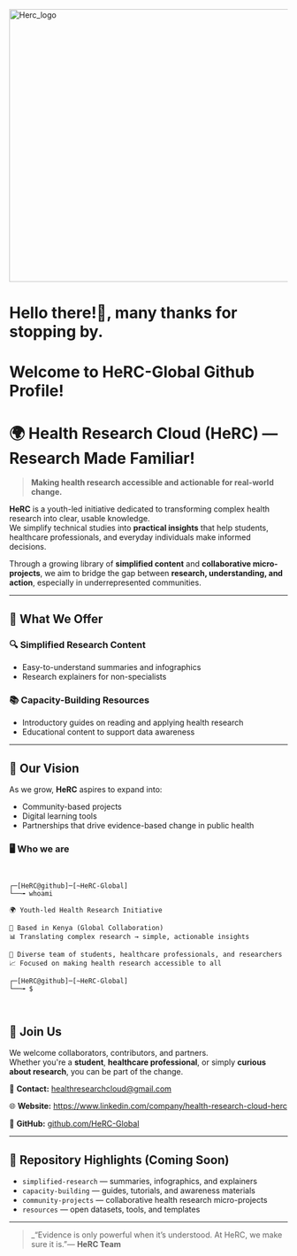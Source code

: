 <img width="1654" height="493" alt="Herc_logo" src="https://github.com/user-attachments/assets/b81bb99c-5fda-40ac-a4af-36d2f81fe9eb" />


# Hello there!👋, many thanks for stopping by.
# Welcome to HeRC-Global Github Profile!

# 🌍 Health Research Cloud (HeRC) — Research Made Familiar!


> **Making health research accessible and actionable for real-world change.**


**HeRC** is a youth-led initiative dedicated to transforming complex health research into clear, usable knowledge.  
We simplify technical studies into **practical insights** that help students, healthcare professionals, and everyday individuals make informed decisions.

Through a growing library of **simplified content** and **collaborative micro-projects**, we aim to bridge the gap between **research, understanding, and action**, especially in underrepresented communities.

---

## 🧾 What We Offer 

### 🔍 **Simplified Research Content**
- Easy-to-understand summaries and infographics  
- Research explainers for non-specialists  

### 📚 **Capacity-Building Resources**
- Introductory guides on reading and applying health research  
- Educational content to support data awareness  

---

## 🚀 Our Vision
As we grow, **HeRC** aspires to expand into:
- Community-based projects  
- Digital learning tools  
- Partnerships that drive evidence-based change in public health  

 ### 🖥 Who we are
```


┌─[HeRC@github]─[~HeRC-Global]
└──╼ whoami

🌍 Youth-led Health Research Initiative

📍 Based in Kenya (Global Collaboration)
📊 Translating complex research → simple, actionable insights

👥 Diverse team of students, healthcare professionals, and researchers
📈 Focused on making health research accessible to all

┌─[HeRC@github]─[~HeRC-Global]
└──╼ $



```

## 🤝 Join Us
We welcome collaborators, contributors, and partners.  
Whether you're a **student**, **healthcare professional**, or simply **curious about research**, you can be part of the change.

📩 **Contact:** healthresearchcloud@gmail.com  

🌐 **Website:** https://www.linkedin.com/company/health-research-cloud-herc 


🐙 **GitHub:** [github.com/HeRC-Global](https://github.com/HeRC-Global)

---

## 📌 Repository Highlights (Coming Soon)
- `simplified-research` — summaries, infographics, and explainers
- `capacity-building` — guides, tutorials, and awareness materials
- `community-projects` — collaborative health research micro-projects
- `resources` — open datasets, tools, and templates

---

> _“Evidence is only powerful when it’s understood. At HeRC, we make sure it is.”— **HeRC Team**

